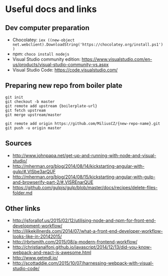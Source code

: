 # Useful docs and links

## Dev computer preparation
- Chocolatey: `iex ((new-object net.webclient).DownloadString('https://chocolatey.org/install.ps1'))`
- npm: `choco install nodejs`
- Visual Studio community edition: https://www.visualstudio.com/en-us/products/visual-studio-community-vs.aspx
- Visual Studio Code: https://code.visualstudio.com/

## Preparing new repo from boiler plate
    git init
    git checkout -b master
    git remote add upstream {boilerplate-url}
    git fetch upstream
    git merge upstream/master
    
    git remote add origin https://github.com/MiliusCZ/{new-repo-name}.git
    git push -u origin master

## Sources
- http://www.johnpapa.net/get-up-and-running-with-node-and-visual-studio/
- http://mherman.org/blog/2014/08/14/kickstarting-angular-with-gulp/#.VlSbe3arQUF
- http://mherman.org/blog/2014/08/15/kickstarting-angular-with-gulp-and-browserify-part-2/#.VlSREnarQUE
- https://github.com/gulpjs/gulp/blob/master/docs/recipes/delete-files-folder.md

## Other links
- http://jsforallof.us/2015/02/12/utilising-node-and-npm-for-front-end-development-workflow/
- http://ilikekillnerds.com/2014/07/what-a-front-end-developer-workflow-looks-like-in-20142015/
- http://rbrtsmith.com/2015/08/a-modern-frontend-workflow/
- http://christianalfoni.github.io/javascript/2014/12/13/did-you-know-webpack-and-react-is-awesome.html
- http://www.getmdl.io/
- http://scottaddie.com/2015/10/07/harnessing-webpack-with-visual-studio-code/
